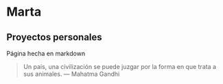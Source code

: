 # Marta

## Proyectos personales

Página hecha en markdown
> Un país, una civilización se puede juzgar por la forma en que trata a sus animales.  — Mahatma Gandhi
